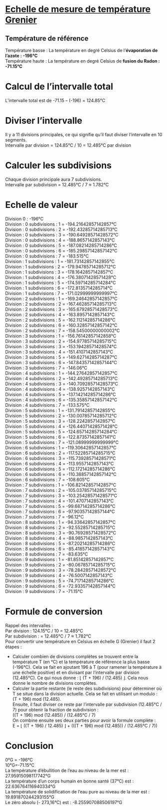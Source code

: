 # [Echelle de mesure de température Grenier](https://arthurgrenier.github.io/CelsiusToGrenier/)
## Température de référence
Température basse : La température en degré Celsius de l’**évaporation de l’azote : -196°C**  
Température haute : La température en degré Celsius de **fusion du Radon : -71.15°C**

# Calcul de l’intervalle total
L’intervalle total est de -71.15 – (-196) = 124.85°C

# Diviser l’intervalle
Il y a 11 divisions principales, ce qui signifie qu’il faut diviser l’intervalle en 10 segments.  
Intervalle par division = 124.85°C / 10 = 12.485°C par division

# Calculer les subdivisions
Chaque division principale aura 7 subdivisions.  
Intervalle par subdivision = 12.485°C / 7 ≈ 1.782°C

# Echelle de valeur
Division 0 : -196°C  
Division : 0 subdivisions : 1 = -194.21642857142857°C  
Division : 0 subdivisions : 2 = -192.43285714285713°C  
Division : 0 subdivisions : 3 = -190.64928571428572°C  
Division : 0 subdivisions : 4 = -188.8657142857143°C  
Division : 0 subdivisions : 5 = -187.08214285714286°C  
Division : 0 subdivisions : 6 = -185.29857142857142°C  
Division : 0 subdivisions : 7 = -183.515°C  
Division : 1 subdivisions : 1 = -181.73142857142855°C  
Division : 1 subdivisions : 2 = -179.94785714285712°C  
Division : 1 subdivisions : 3 = -178.1642857142857°C  
Division : 1 subdivisions : 4 = -176.38071428571428°C  
Division : 1 subdivisions : 5 = -174.59714285714284°C  
Division : 1 subdivisions : 6 = -172.8135714285714°C  
Division : 1 subdivisions : 7 = -171.02999999999997°C  
Division : 2 subdivisions : 1 = -169.24642857142857°C  
Division : 2 subdivisions : 2 = -167.46285714285713°C  
Division : 2 subdivisions : 3 = -165.67928571428573°C  
Division : 2 subdivisions : 4 = -163.8957142857143°C  
Division : 2 subdivisions : 5 = -162.11214285714286°C  
Division : 2 subdivisions : 6 = -160.32857142857142°C  
Division : 2 subdivisions : 7 = -158.54500000000002°C  
Division : 3 subdivisions : 1 = -156.76142857142858°C  
Division : 3 subdivisions : 2 = -154.97785714285715°C  
Division : 3 subdivisions : 3 = -153.19428571428574°C  
Division : 3 subdivisions : 4 = -151.4107142857143°C  
Division : 3 subdivisions : 5 = -149.62714285714287°C  
Division : 3 subdivisions : 6 = -147.84357142857144°C  
Division : 3 subdivisions : 7 = -146.06°C  
Division : 4 subdivisions : 1 = -144.27642857142857°C  
Division : 4 subdivisions : 2 = -142.49285714285713°C  
Division : 4 subdivisions : 3 = -140.70928571428573°C  
Division : 4 subdivisions : 4 = -138.9257142857143°C  
Division : 4 subdivisions : 5 = -137.14214285714286°C  
Division : 4 subdivisions : 6 = -135.35857142857142°C  
Division : 4 subdivisions : 7 = -133.575°C  
Division : 5 subdivisions : 1 = -131.79142857142855°C  
Division : 5 subdivisions : 2 = -130.00785714285712°C  
Division : 5 subdivisions : 3 = -128.2242857142857°C  
Division : 5 subdivisions : 4 = -126.44071428571428°C  
Division : 5 subdivisions : 5 = -124.65714285714284°C  
Division : 5 subdivisions : 6 = -122.87357142857141°C  
Division : 5 subdivisions : 7 = -121.08999999999999°C  
Division : 6 subdivisions : 1 = -119.30642857142857°C  
Division : 6 subdivisions : 2 = -117.52285714285715°C  
Division : 6 subdivisions : 3 = -115.73928571428571°C  
Division : 6 subdivisions : 4 = -113.9557142857143°C  
Division : 6 subdivisions : 5 = -112.17214285714286°C  
Division : 6 subdivisions : 6 = -110.38857142857142°C  
Division : 6 subdivisions : 7 = -108.605°C  
Division : 7 subdivisions : 1 = -106.82142857142857°C  
Division : 7 subdivisions : 2 = -105.03785714285715°C  
Division : 7 subdivisions : 3 = -103.25428571428571°C  
Division : 7 subdivisions : 4 = -101.4707142857143°C  
Division : 7 subdivisions : 5 = -99.68714285714286°C  
Division : 7 subdivisions : 6 = -97.90357142857144°C  
Division : 7 subdivisions : 7 = -96.12°C  
Division : 8 subdivisions : 1 = -94.33642857142857°C  
Division : 8 subdivisions : 2 = -92.55285714285715°C  
Division : 8 subdivisions : 3 = -90.76928571428572°C  
Division : 8 subdivisions : 4 = -88.9857142857143°C  
Division : 8 subdivisions : 5 = -87.20214285714286°C  
Division : 8 subdivisions : 6 = -85.41857142857143°C  
Division : 8 subdivisions : 7 = -83.635°C  
Division : 9 subdivisions : 1 = -81.85142857142857°C  
Division : 9 subdivisions : 2 = -80.06785714285715°C  
Division : 9 subdivisions : 3 = -78.28428571428572°C  
Division : 9 subdivisions : 4 = -76.5007142857143°C  
Division : 9 subdivisions : 5 = -74.71714285714286°C  
Division : 9 subdivisions : 6 = -72.93357142857144°C  
Division : 9 subdivisions : 7 = -71.15°C

# Formule de conversion
Rappel des intervalles :  
Par division : 124.15°C / 10 = 12.485°C  
Par subdivision : = 12.485°C / 7 ≈ 1.782°C  
Pour convertir une température en Celsius en échelle G (Grenier) il faut 2 étapes :  
-	Calculer combien de divisions complètes se trouvent entre la température T (en °C) et la température de référence la plus basse (-196°C). Cela se fait en ajoutant 196 à T (pour ramener la température à une échelle positive) et en divisant par l’intervalle par division (12.485°C). Ce qui nous donne : ⌊ (T + 196) / (12.485) ⌋. Cela nous donne le nombre de divisions complètes.  
-	Calculer la partie restante (le reste des subdivisions) pour déterminer où T se situe dans la division actuelle. Cela se fait en utilisant un modulo : (T + 196) mod (12.485).  
Ensuite, il faut diviser ce reste par l’intervalle par subdivision (12.485°C / 7) pour obtenir la fraction de subdivision :  
((T + 196) mod (12.485)) / (12.485°C / 7)  
On combine ensuite ses deux parties pour avoir la formule complète :  
E = ⌊ ((T + 196) / 12.485) ⌋ + (((T + 196) mod (12.485)) / (12.485°C / 7))

# Conclusion
0°G = -196°C  
10°G=-71.15°C  
La température d’ébullition de l’eau au niveau de la mer est : 27.95915098117742°G  
La température d’un corps humain en bonne santé (37°C) est : 22.636764116940334°G  
La température de solidification de l’eau pure au niveau de la mer est : 19.891870244293155°G  
Le zéro absolu (- 273,16°C) est : -8.255907088506197°G
